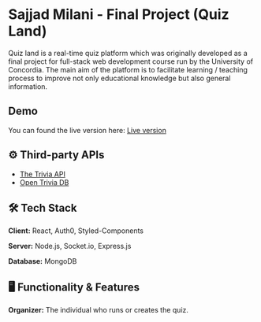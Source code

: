 
# Sajjad Milani - Final Project (Quiz Land)

Quiz land is a real-time quiz platform which was originally developed as a final project for full-stack web development course run by the University of Concordia.
The main aim of the platform is to facilitate learning / teaching process to improve not only educational knowledge but also general information.

## Demo
You can found the live version here: 
[Live version](https://quizland-demo.herokuapp.com/)


## ⚙ Third-party APIs

- [The Trivia API](https://the-trivia-api.com/)
- [Open Trivia DB](https://opentdb.com/)


## 🛠 Tech Stack

**Client:** React, Auth0, Styled-Components

**Server:** Node.js, Socket.io, Express.js

**Database:** MongoDB


## 🖥️ Functionality & Features

**Organizer:** The  individual who runs or creates the quiz.



